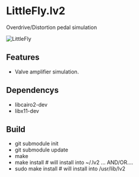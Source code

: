 # LittleFly.lv2
Overdrive/Distortion pedal simulation


![LittleFly](https://github.com/brummer10/LittleFly.lv2/raw/master/LittleFly.png)


## Features

- Valve amplifier simulation. 

## Dependencys

- libcairo2-dev
- libx11-dev

## Build

- git submodule init
- git submodule update
- make
- make install # will install into ~/.lv2 ... AND/OR....
- sudo make install # will install into /usr/lib/lv2
